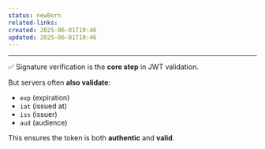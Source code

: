 ```yaml
---
status: newBorn
related-links: 
created: 2025-06-01T10:46
updated: 2025-06-01T10:46
---
```

---

✅ Signature verification is the **core step** in JWT validation.

But servers often **also validate**:
- `exp` (expiration)
- `iat` (issued at)
- `iss` (issuer)
- `aud` (audience)

This ensures the token is both **authentic** and **valid**.
